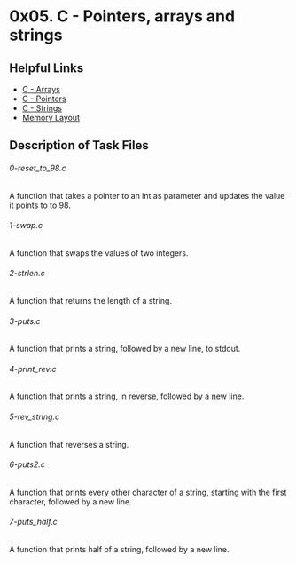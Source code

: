 # 0x05. C - Pointers, arrays and strings

## Helpful Links
* [C - Arrays](https://www.tutorialspoint.com/cprogramming/c_arrays.htm)
* [C - Pointers](https://www.tutorialspoint.com/cprogramming/c_pointers.htm)
* [C - Strings](https://intranet.alxswe.com/projects/216?context_curriculum_id=1)
* [Memory Layout](https://aticleworld.com/memory-layout-of-c-program/)

## Description of Task Files

<h6>0-reset_to_98.c</h6>
A function that takes a pointer to an int as parameter and updates the value it points to to 98.

<h6>1-swap.c</h6>
A function that swaps the values of two integers.

<h6>2-strlen.c</h6>
A function that returns the length of a string.

<h6>3-puts.c</h6>
A function that prints a string, followed by a new line, to stdout.

<h6>4-print_rev.c</h6>
A function that prints a string, in reverse, followed by a new line.

<h6>5-rev_string.c</h6>
A function that reverses a string.

<h6>6-puts2.c</h6>
A function that prints every other character of a string, starting with the first character, followed by a new line.

<h6>7-puts_half.c</h6>
A function that prints half of a string, followed by a new line.

<h6></h6>
<h6></h6>
